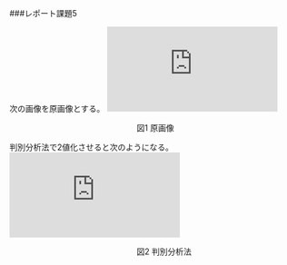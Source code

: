  ###レポート課題5
 
 次の画像を原画像とする。
 ![原画像](http://www.fastpic.jp/images.php?file=2081573947.jpg)

　　　　　　　　　　　　　　　　図1 原画像
 
 判別分析法で2値化させると次のようになる。
 ![画像](http://www.fastpic.jp/images.php?file=0784629392.jpg)

　　　　　　　　　　　　　　　　図2 判別分析法
